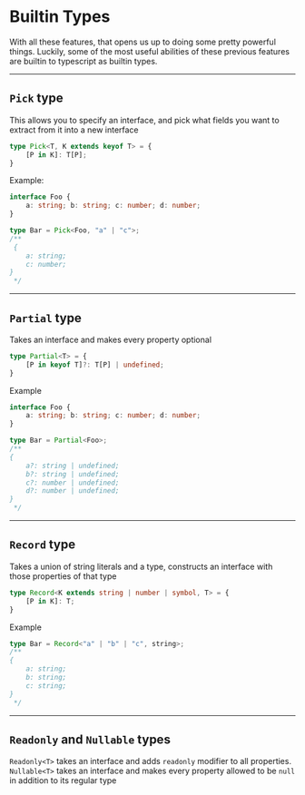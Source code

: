 # Builtin Types

With all these features, that opens us up to doing some pretty powerful things. Luckily, some of the most useful abilities of these previous features are builtin to typescript as builtin types.

---

## `Pick` type

This allows you to specify an interface, and pick what fields you want to extract from it into a new interface

```typescript
type Pick<T, K extends keyof T> = {
    [P in K]: T[P];
}
```

Example:
```typescript
interface Foo {
    a: string; b: string; c: number; d: number;
}

type Bar = Pick<Foo, "a" | "c">;
/**
 {
    a: string;
    c: number;
}
 */
```

---

## `Partial` type

Takes an interface and makes every property optional

```typescript
type Partial<T> = {
    [P in keyof T]?: T[P] | undefined;
}
```

Example
```typescript
interface Foo {
    a: string; b: string; c: number; d: number;
}

type Bar = Partial<Foo>;
/**
{
    a?: string | undefined;
    b?: string | undefined;
    c?: number | undefined;
    d?: number | undefined;
}
 */
```

---

## `Record` type

Takes a union of string literals and a type, constructs an interface with those properties of that type

```typescript
type Record<K extends string | number | symbol, T> = {
    [P in K]: T;
}
```

Example
```typescript
type Bar = Record<"a" | "b" | "c", string>;
/**
{
    a: string;
    b: string;
    c: string;
}
 */
```

---

## `Readonly` and `Nullable` types

`Readonly<T>` takes an interface and adds `readonly` modifier to all properties.  
`Nullable<T>` takes an interface and makes every property allowed to be `null` in addition to its regular type